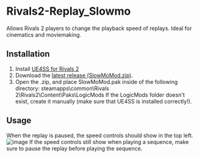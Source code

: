 # Rivals2-Replay_Slowmo
 Allows Rivals 2 players to change the playback speed of replays. Ideal for cinematics and moviemaking.

## Installation

1. Install [UE4SS for Rivals 2](https://gamebanana.com/tools/18505)
2. Download the [latest release (SlowMoMod.zip)](https://github.com/cellarghost/Rivals2-Replay_Slowmo/releases).
3. Open the .zip, and place SlowMoMod.pak inside of the following directory:
steamapps\common\Rivals 2\Rivals2\Content\Paks\LogicMods
If the LogicMods folder doesn't exist, create it manually (make sure that UE4SS is installed correctly!).

## Usage
When the replay is paused, the speed controls should show in the top left.
![image](https://github.com/user-attachments/assets/5a0ddef8-a617-4c86-8ce9-2714f306a6e3)
If the speed controls still show when playing a sequence, make sure to pause the replay before playing the sequence.

